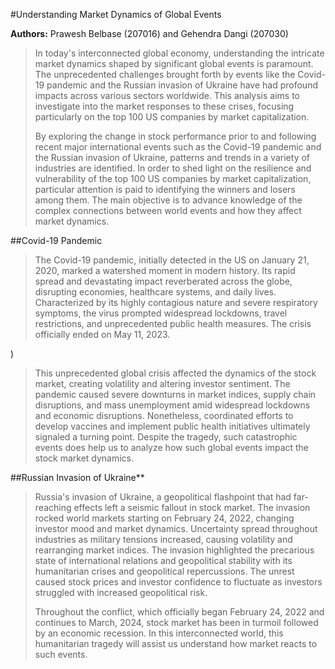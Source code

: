 #Understanding Market Dynamics of Global Events

[]([https://ibb.co/M2DkCK1](https://i.ibb.co/NV62yfN/1.png))
**Authors:** Prawesh Belbase (207016) and Gehendra Dangi (207030)

> In today's interconnected global economy, understanding the intricate
> market dynamics shaped by significant global events is paramount. The
> unprecedented challenges brought forth by events like the Covid-19
> pandemic and the Russian invasion of Ukraine have had profound impacts
> across various sectors worldwide. This analysis aims to investigate
> into the market responses to these crises, focusing particularly on
> the top 100 US companies by market capitalization.
>
> By exploring the change in stock performance prior to and following
> recent major international events such as the Covid-19 pandemic and
> the Russian invasion of Ukraine, patterns and trends in a variety of
> industries are identified. In order to shed light on the resilience
> and vulnerability of the top 100 US companies by market
> capitalization, particular attention is paid to identifying the
> winners and losers among them. The main objective is to advance
> knowledge of the complex connections between world events and how they
> affect market dynamics.

##Covid-19 Pandemic

> The Covid-19 pandemic, initially detected in the US on January 21,
> 2020, marked a watershed moment in modern history. Its rapid spread
> and devastating impact reverberated across the globe, disrupting
> economies, healthcare systems, and daily lives. Characterized by its
> highly contagious nature and severe respiratory symptoms, the virus
> prompted widespread lockdowns, travel restrictions, and unprecedented
> public health measures. The crisis officially ended on May 11, 2023.
>
[]([https://i.ibb.co/njg40mt/2.jpg)) 
>
> This unprecedented global crisis affected the dynamics of the stock
> market, creating volatility and altering investor sentiment. The
> pandemic caused severe downturns in market indices, supply chain
> disruptions, and mass unemployment amid widespread lockdowns and
> economic disruptions. Nonetheless, coordinated efforts to develop
> vaccines and implement public health initiatives ultimately signaled a
> turning point. Despite the tragedy, such catastrophic events does help
> us to analyze how such global events impact the stock market dynamics.

##Russian Invasion of Ukraine**

> Russia's invasion of Ukraine, a geopolitical flashpoint that had
> far-reaching effects left a seismic fallout in stock market. The
> invasion rocked world markets starting on February 24, 2022, changing
> investor mood and market dynamics. Uncertainty spread throughout
> industries as military tensions increased, causing volatility and
> rearranging market indices. The invasion highlighted the precarious
> state of international relations and geopolitical stability with its
> humanitarian crises and geopolitical repercussions. The unrest caused
> stock prices and investor confidence to fluctuate as investors
> struggled with increased geopolitical risk.
>
> Throughout the conflict, which officially began February 24, 2022 and
> continues to March, 2024, stock market has been in turmoil followed by
> an economic recession. In this interconnected world, this humanitarian
> tragedy will assist us understand how market reacts to such events.
